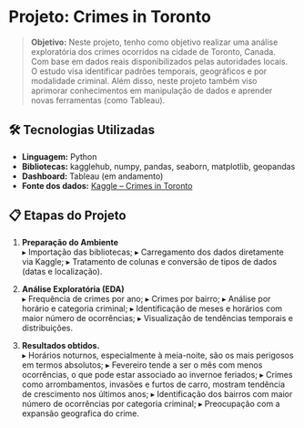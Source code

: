 # Projeto: Crimes in Toronto

> **Objetivo:** Neste projeto, tenho como objetivo realizar uma análise exploratória dos crimes ocorridos na cidade de Toronto, Canada. Com base em dados reais disponibilizados pelas autoridades locais. O estudo visa identificar padrões temporais, geográficos e por modalidade criminal. Além disso, neste projeto também viso aprimorar conhecimentos em manipulação de dados e aprender novas ferramentas (como Tableau).

## 🛠️ Tecnologias Utilizadas

- **Linguagem:** Python  
- **Bibliotecas:** kagglehub, numpy, pandas, seaborn, matplotlib, geopandas
- **Dashboard:** Tableau (em andamento)
- **Fonte dos dados:** [Kaggle – Crimes in Toronto](https://www.kaggle.com/datasets/mohammadbadi/crimes-in-toronto)


## 📋 Etapas do Projeto

1. **Preparação do Ambiente**  
   ▸ Importação das bibliotecas;
   ▸ Carregamento dos dados diretamente via Kaggle;
   ▸ Tratamento de colunas e conversão de tipos de dados (datas e localização).

3. **Análise Exploratória (EDA)**  
   ▸ Frequência de crimes por ano;
   ▸ Crimes por bairro;
   ▸ Análise por horário e categoria criminal;
   ▸ Identificação de meses e horários com maior número de ocorrências;
   ▸ Visualização de tendências temporais e distribuições.

4. **Resultados obtidos.**  
   ▸ Horários noturnos, especialmente à meia-noite, são os mais perigosos em termos absolutos;
   ▸ Fevereiro tende a ser o mês com menos ocorrências, o que pode estar associado ao invernoe feriados;
   ▸ Crimes como arrombamentos, invasões e furtos de carro, mostram tendência de crescimento nos últimos anos;
   ▸ Identificação dos bairros com maior número de ocorrências por categoria criminal;
   ▸ Preocupação com a expansão geografica do crime.
